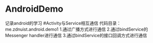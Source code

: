 # AndroidDemo
记录android的学习
#Activity与Service相互通信
代码目录：me.zdnuist.android.demo1
1.通过广播方式进行通信 
2.通过bindService的 Messenger handler进行通信
3.通过bindService的接口回调方式进行通信
